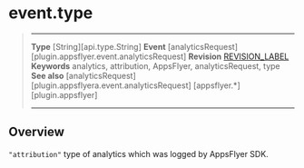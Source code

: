 # event.type

> --------------------- ------------------------------------------------------------------------------------------
> __Type__              [String][api.type.String]
> __Event__             [analyticsRequest][plugin.appsflyer.event.analyticsRequest]
> __Revision__          [REVISION_LABEL](REVISION_URL)
> __Keywords__          analytics, attribution, AppsFlyer, analyticsRequest, type
> __See also__			[analyticsRequest][plugin.appsflyera.event.analyticsRequest]
>						[appsflyer.*][plugin.appsflyer]
> --------------------- ------------------------------------------------------------------------------------------

## Overview

`"attribution"` type of analytics which was logged by AppsFlyer SDK.
